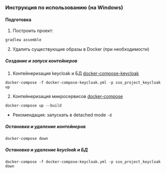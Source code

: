 ### Инструкция по использованию (на Windows)

#### Подготовка

1. Построить проект:

```
gradlew assemble
```

2. Удалить существующие образы в Docker (при необходимости)

##### Создание и запуск контейнеров

1. Контейнеризация keycloak и БД [docker-compose-keycloak](#docker-compose-keycloak.ym)

```
docker-compose -f docker-compose-keycloak.yml -p sso_project_keycloak up
```

2. Контейнеризация микросервисов [docker-compose](docker-compose.yml)

```
docker-compose up --build
```

* Рекомендация: запускать в detached mode ```-d```

##### Остановка и удаление контейнеров

```
docker-compose down
```

##### Остановка и удаление keycloak и БД

```
docker-compose -f docker-compose-keycloak.yml -p sso_project_keycloak down
```